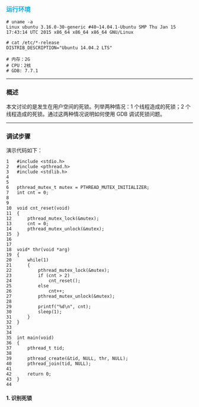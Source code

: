 ### <font color=#00b0f0>运行环境</font>

```
# uname -a
Linux ubuntu 3.16.0-30-generic #40~14.04.1-Ubuntu SMP Thu Jan 15 17:43:14 UTC 2015 x86_64 x86_64 x86_64 GNU/Linux

# cat /etc/*-release
DISTRIB_DESCRIPTION="Ubuntu 14.04.2 LTS"

# 内存：2G
# CPU：2核
# GDB: 7.7.1
```

---

### 概述

本文讨论的是发生在用户空间的死锁。列举两种情况：1 个线程造成的死锁；2 个线程造成的死锁。通过这两种情况说明如何使用 GDB 调试死锁问题。

---

### 调试步骤

演示代码如下：

```
1	#include <stdio.h>
2	#include <pthread.h>
3	#include <stdlib.h>
4	
5	
6	pthread_mutex_t mutex = PTHREAD_MUTEX_INITIALIZER;
7	int cnt = 0;
8	
9	
10	void cnt_reset(void)
11	{
12		pthread_mutex_lock(&mutex);
13		cnt = 0;
14		pthread_mutex_unlock(&mutex);
15	}
16	
17	
18	void* thr(void *arg)
19	{
20		while(1)
21		{
22			pthread_mutex_lock(&mutex);
23			if (cnt > 2)
24				cnt_reset();
25			else
26				cnt++;
27			pthread_mutex_unlock(&mutex);
28	
29			printf("%d\n", cnt);
30			sleep(1);
31		}
32	}
33	
34	
35	int main(void)
36	{
37		pthread_t tid;
38		
39		pthread_create(&tid, NULL, thr, NULL);
40		pthread_join(tid, NULL);
41	
42		return 0;
43	}
44	
```

#### 1. 识别死锁


